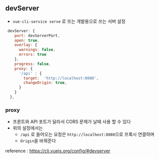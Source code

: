 ## devServer
- `vue-cli-service serve` 로 뜨는 개발용으로 쓰는 서버 설정 

```js 
 devServer: {
    port: devServerPort, 
    open: true,
    overlay: {
      warnings: false,
      errors: true
    },
    progress: false,
    proxy: {
      '/api' : {
        target:  'http://localhost:8080',
        changeOrigin: true,      
      }
    }
  },
```
### proxy 
- 프론트와 API 포트가 달라서 CORS 문제가 날때 사용 할 수 있다 
- 위의 설정에서는 
  - `/api` 로 들어오는 요청은 `http://localhost:8080`으로 프록시 연결하며 
  - `Origin`을 바꿔준다 

reference : https://cli.vuejs.org/config/#devserver
